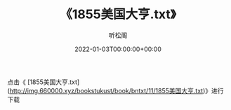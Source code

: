 ﻿---
title:  《1855美国大亨.txt》
date:   2022-01-03T00:00:00+00:00
author: 听松阁
layout: post
permalink: /1855美国大亨/
categories: 小说
tags: [小说]
---

点击《 [1855美国大亨.txt](<a href="http://img.660000.xyz/bookstukust/book/bntxt/11/1855" target=_blank>http://img.660000.xyz/bookstukust/book/bntxt/11/1855美国大亨.txt)》进行下载